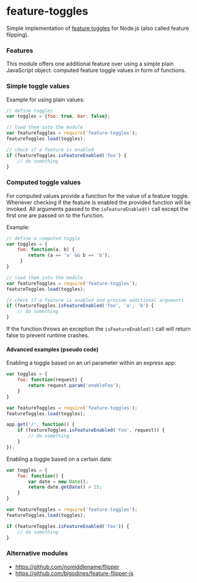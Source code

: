 # feature-toggles

Simple implementation of
[feature toggles](http://martinfowler.com/bliki/FeatureToggle.html)
for Node.js (also called feature flipping).

### Features

This module offers one additional feature over using a simple plain JavaScript object:
computed feature toggle values in form of functions.

### Simple toggle values

Example for using plain values:

```javascript
// define toggles
var toggles = {foo: true, bar: false};

// load them into the module
var featureToggles = require('feature-toggles');
featureToggles.load(toggles);

// check if a feature is enabled
if (featureToggles.isFeatureEnabled('foo') {
    // do something
}
```

### Computed toggle values

For computed values provide a function for the value of a feature toggle.
Whenever checking if the feature is enabled the provided function will be invoked.
All arguments passed to the `isFeatureEnabled()` call except the first one are passed on to the function.

Example:

```javascript
// define a computed toggle
var toggles = {
    foo: function(a, b) {
        return (a == 'a' && b == 'b');
     }
}

// load them into the module
var featureToggles = require('feature-toggles');
featureToggles.load(toggles);

// check if a feature is enabled and provide additional arguments
if (featureToggles.isFeatureEnabled('foo', 'a', 'b') {
    // do something
}
```

If the function throws an exception the `isFeatureEnabled()` call will return false to prevent runtime crashes.

#### Advanced examples (pseudo code)

Enabling a toggle based on an url parameter within an express app:

```javascript
var toggles = {
    foo: function(request) {
        return request.param('enableFoo');
    }
}

var featureToggles = require('feature-toggles');
featureToggles.load(toggles);

app.get('/', function() {
    if (featureToggles.isFeatureEnabled('foo', request)) {
        // do something
    }
});
```

Enabling a toggle based on a certain date:

```javascript
var toggles = {
    foo: function() {
        var date = new Date();
        return date.getDate() > 15;
    }
}

var featureToggles = require('feature-toggles');
featureToggles.load(toggles);

if (featureToggles.isFeatureEnabled('foo')) {
    // do something
}
```

### Alternative modules

* https://github.com/nomiddlename/flipper
* https://github.com/bigodines/feature-flipper-js
